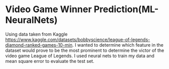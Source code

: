 # Video Game Winner Prediction(ML-NeuralNets)
Using data taken from Kaggle https://www.kaggle.com/datasets/bobbyscience/league-of-legends-diamond-ranked-games-10-min. I wanted to determine which feature in the dataset would prove to be the most prominent to determine the victor of the video game League of Legends. I used neural nets to train my data and mean square error to evaluate the test set.
